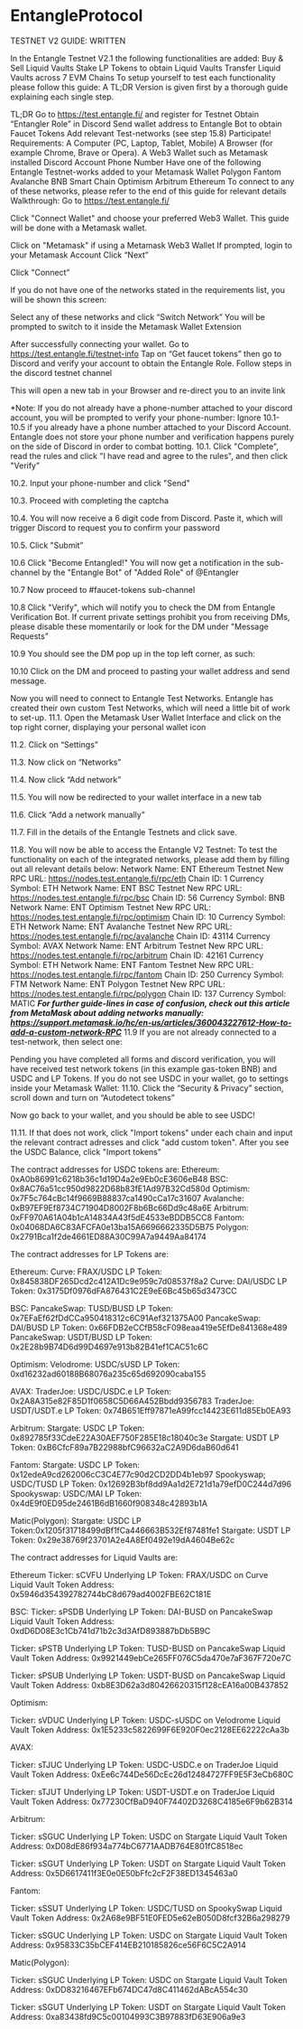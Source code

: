 # EntangleProtocol
TESTNET V2 GUIDE: WRITTEN

In the Entangle Testnet V2.1 the following functionalities are added:
Buy & Sell Liquid Vaults
Stake LP Tokens to obtain Liquid Vaults
Transfer Liquid Vaults across 7 EVM Chains
To setup yourself to test each functionality please follow this guide: A TL;DR Version is given first by a thorough guide explaining each single step.

TL;DR
Go to https://test.entangle.fi/ and register for Testnet
Obtain “Entangler Role” in Discord
Send wallet address to Entangle Bot to obtain Faucet Tokens
Add relevant Test-networks (see step 15.8)
Participate!
Requirements:
A Computer (PC, Laptop, Tablet, Mobile)
A Browser (for example Chrome, Brave or Opera).
A Web3 Wallet such as Metamask installed
Discord Account
Phone Number
Have one of the following Entangle Testnet-works added to your Metamask Wallet
Polygon
Fantom
Avalanche
BNB Smart Chain
Optimism
Arbitrum
Ethereum
To connect to any of these networks, please refer to the end of this guide for relevant details
Walkthrough:
Go to https://test.entangle.fi/

Click "Connect Wallet" and choose your preferred Web3 Wallet. This guide will be done with a Metamask wallet.

Click on "Metamask" if using a Metamask Web3 Wallet
If prompted, login to your Metamask Account
Click “Next”

Click "Connect”

If you do not have one of the networks stated in the requirements list, you will be shown this screen:

Select any of these networks and click “Switch Network” You will be prompted to switch to it inside the Metamask Wallet Extension

After successfully connecting your wallet. Go to https://test.entangle.fi/testnet-info Tap on “Get faucet tokens” then go to Discord and verify your account to obtain the Entangle Role. Follow steps in the discord testnet channel

This will open a new tab in your Browser and re-direct you to an invite link



*Note: If you do not already have a phone-number attached to your discord account, you will be prompted to verify your phone-number: Ignore 10.1-10.5 if you already have a phone number attached to your Discord Account. Entangle does not store your phone number and verification happens purely on the side of Discord in order to combat botting.
10.1. Click "Complete", read the rules and click "I have read and agree to the rules", and then click "Verify”

10.2. Input your phone-number and click "Send"

10.3. Proceed with completing the captcha

10.4. You will now receive a 6 digit code from Discord. Paste it, which will trigger Discord to request you to confirm your password

10.5. Click "Submit”

10.6 Click "Become Entangled!" You will now get a notification in the sub-channel by the "Entangle Bot" of "Added Role" of @Entangler 

10.7 Now proceed to #faucet-tokens sub-channel

10.8 Click "Verify", which will notify you to check the DM from Entangle Verification Bot. If current private settings prohibit you from receiving DMs, please disable these momentarily or look for the DM under "Message Requests”

10.9 You should see the DM pop up in the top left corner, as such:

10.10 Click on the DM and proceed to pasting your wallet address and send message.

Now you will need to connect to Entangle Test Networks. Entangle has created their own custom Test Networks, which will need a little bit of work to set-up.
11.1. Open the Metamask User Wallet Interface and click on the top right corner, displaying your personal wallet icon

11.2. Click on “Settings”

11.3. Now click on “Networks”

11.4. Now click “Add network”

11.5. You will now be redirected to your wallet interface in a new tab

11.6. Click “Add a network manually”

11.7. Fill in the details of the Entangle Testnets and click save.

11.8. You will now be able to access the Entangle V2 Testnet: To test the functionality on each of the integrated networks, please add them by filling out all relevant details below:
Network Name: ENT Ethereum Testnet New RPC URL: https://nodes.test.entangle.fi/rpc/eth Chain ID: 1 Currency Symbol: ETH
Network Name: ENT BSC Testnet New RPC URL: https://nodes.test.entangle.fi/rpc/bsc Chain ID: 56 Currency Symbol: BNB
Network Name: ENT Optimism Testnet New RPC URL: https://nodes.test.entangle.fi/rpc/optimism Chain ID: 10 Currency Symbol: ETH
Network Name: ENT Avalanche Testnet New RPC URL: https://nodes.test.entangle.fi/rpc/avalanche Chain ID: 43114 Currency Symbol: AVAX
Network Name: ENT Arbitrum Testnet New RPC URL: https://nodes.test.entangle.fi/rpc/arbitrum Chain ID: 42161 Currency Symbol: ETH
Network Name: ENT Fantom Testnet New RPC URL: https://nodes.test.entangle.fi/rpc/fantom Chain ID: 250 Currency Symbol: FTM
Network Name: ENT Polygon Testnet New RPC URL: https://nodes.test.entangle.fi/rpc/polygon Chain ID: 137 Currency Symbol: MATIC
***For further guide-lines in case of confusion, check out this article from MetaMask about adding networks manually: https://support.metamask.io/hc/en-us/articles/360043227612-How-to-add-a-custom-network-RPC***
11.9 If you are not already connected to a test-network, then select one:

Pending you have completed all forms and discord verification, you will have received test network tokens (in this example gas-token BNB) and USDC and LP Tokens.
If you do not see USDC in your wallet, go to settings inside your Metamask Wallet:
11.10. Click the “Security & Privacy” section, scroll down and turn on “Autodetect tokens”


Now go back to your wallet, and you should be able to see USDC!

11.11. If that does not work, click "Import tokens" under each chain and input the relevant contract adresses and click "add custom token". After you see the USDC Balance, click "Import tokens"


The contract addresses for USDC tokens are:
Ethereum: 0xA0b86991c6218b36c1d19D4a2e9Eb0cE3606eB48 
BSC: 0x8AC76a51cc950d9822D68b83fE1Ad97B32Cd580d 
Optimism: 0x7F5c764cBc14f9669B88837ca1490cCa17c31607 
Avalanche: 0xB97EF9Ef8734C71904D8002F8b6Bc66Dd9c48a6E 
Arbitrum: 0xFF970A61A04b1cA14834A43f5dE4533eBDDB5CC8 
Fantom: 0x04068DA6C83AFCFA0e13ba15A6696662335D5B75 
Polygon: 0x2791Bca1f2de4661ED88A30C99A7a9449Aa84174

The contract addresses for LP Tokens are:

Ethereum: 
Curve: FRAX/USDC LP Token: 0x845838DF265Dcd2c412A1Dc9e959c7d08537f8a2 
Curve: DAI/USDC LP Token: 0x3175Df0976dFA876431C2E9eE6Bc45b65d3473CC

BSC:
PancakeSwap: TUSD/BUSD LP Token: 0x7EFaEf62fDdCCa950418312c6C91Aef321375A00 
PancakeSwap: DAI/BUSD LP Token: 0x66FDB2eCCfB58cF098eaa419e5EfDe841368e489 
PancakeSwap: USDT/BUSD LP Token: 0x2E28b9B74D6d99D4697e913b82B41ef1CAC51c6C

Optimism:
Velodrome: USDC/sUSD LP Token: 0xd16232ad60188B68076a235c65d692090caba155

AVAX:
TraderJoe: USDC/USDC.e LP Token: 0x2A8A315e82F85D1f0658C5D66A452Bbdd9356783 
TraderJoe: USDT/USDT.e LP Token: 0x74B651Eff97871eA99fcc14423E611d85Eb0EA93

Arbitrum: 
Stargate: USDC LP Token: 0x892785f33CdeE22A30AEF750F285E18c18040c3e 
Stargate: USDT LP Token: 0xB6CfcF89a7B22988bfC96632aC2A9D6daB60d641

Fantom:
Stargate: USDC LP Token: 0x12edeA9cd262006cC3C4E77c90d2CD2DD4b1eb97 
Spookyswap; USDC/TUSD LP Token: 0x12692B3bf8dd9Aa1d2E721d1a79efD0C244d7d96 Spookyswap: USDC/MAI LP Token: 0x4dE9f0ED95de2461B6dB1660f908348c42893b1A

Matic(Polygon):
Stargate: USDC LP Token:0x1205f31718499dBf1fCa446663B532Ef87481fe1 
Stargate: USDT LP Token: 0x29e38769f23701A2e4A8Ef0492e19dA4604Be62c




The contract addresses for Liquid Vaults are:

Ethereum
Ticker: sCVFU
Underlying LP Token: FRAX/USDC on Curve  
Liquid Vault Token Address: 0x5946d354392782744bC8d679ad4002FBE62C181E


BSC:
Ticker: sPSDB
Underlying LP Token: DAI-BUSD on PancakeSwap
Liquid Vault Token Address: 0xdD6D08E3c1Cb741d71b2c3d3AfD893887bDb5B9C

Ticker: sPSTB
Underlying LP Token: TUSD-BUSD on PancakeSwap
Liquid Vault Token Address: 0x9921449ebCe265FF076C5da470e7aF367F720e7C

Ticker: sPSUB
Underlying LP Token: USDT-BUSD on PancakeSwap
Liquid Vault Token Address: 0xb8E3D62a3d80426620315f128cEA16a00B437852


Optimism: 

Ticker: sVDUC
Underlying LP Token: USDC-sUSDC on Velodrome
Liquid Vault Token Address: 0x1E5233c5822699F6E920F0ec2128EE62222cAa3b


AVAX:

Ticker: sTJUC
Underlying LP Token: USDC-USDC.e on TraderJoe
Liquid Vault Token Address: 0xEe6c744De56DcEc26d12484727FF9E5F3eCb680C

Ticker: sTJUT
Underlying LP Token: USDT-USDT.e on TraderJoe
Liquid Vault Token Address: 0x77230CfBaD940F74402D3268C4185e6F9b62B314


Arbitrum:

Ticker: sSGUC
Underlying LP Token: USDC on Stargate
Liquid Vault Token Address: 0xD08dE86f934a774bC6771AADB764E801fC8518ec

Ticker: sSGUT
Underlying LP Token: USDT on Stargate
Liquid Vault Token Address: 0x5D6617411f3E0e0E50bFfc2cF2F38ED1345463a0


Fantom:

Ticker: sSSUT
Underlying LP Token:  USDC/TUSD on SpookySwap
Liquid Vault Token Address: 0x2A68e9BF51E0FED5e62eB050D8fcf32B6a298279


Ticker: sSGUC
Underlying LP Token: USDC on Stargate
Liquid Vault Token Address: 0x95833C35bCEF414EB210185826ce56F6C5C2A914


Matic(Polygon):


Ticker: sSGUC
Underlying LP Token: USDC on Stargate
Liquid Vault Token Address: 0xDD83216467EFb674DC47d8C411462dABcA554c30

Ticker: sSGUT
Underlying LP Token: USDT on Stargate
Liquid Vault Token Address: 0xa83438fd9C5c00104993C3B97883fD63E906a9e3

